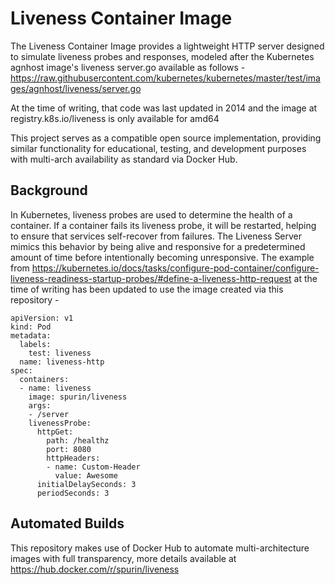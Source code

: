 # Liveness Container Image

The Liveness Container Image provides a lightweight HTTP server designed to simulate liveness probes and responses, modeled after the Kubernetes agnhost image's liveness server.go available as follows - https://raw.githubusercontent.com/kubernetes/kubernetes/master/test/images/agnhost/liveness/server.go

At the time of writing, that code was last updated in 2014 and the image at registry.k8s.io/liveness is only available for amd64

This project serves as a compatible open source implementation, providing similar functionality for educational, testing, and development purposes with multi-arch availability as standard via Docker Hub.

## Background

In Kubernetes, liveness probes are used to determine the health of a container. If a container fails its liveness probe, it will be restarted, helping to ensure that services self-recover from failures. The Liveness Server mimics this behavior by being alive and responsive for a predetermined amount of time before intentionally becoming unresponsive. The example from https://kubernetes.io/docs/tasks/configure-pod-container/configure-liveness-readiness-startup-probes/#define-a-liveness-http-request at the time of writing has been updated to use the image created via this repository -

```
apiVersion: v1
kind: Pod
metadata:
  labels:
    test: liveness
  name: liveness-http
spec:
  containers:
  - name: liveness
    image: spurin/liveness
    args:
    - /server
    livenessProbe:
      httpGet:
        path: /healthz
        port: 8080
        httpHeaders:
        - name: Custom-Header
          value: Awesome
      initialDelaySeconds: 3
      periodSeconds: 3
```

## Automated Builds

This repository makes use of Docker Hub to automate multi-architecture images with full transparency, more details available at https://hub.docker.com/r/spurin/liveness
